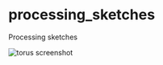 # processing_sketches
Processing sketches

![torus screenshot](https://raw.githubusercontent.com/Antharia/sketches/master/Capture%20d%E2%80%99e%CC%81cran%202019-05-08%20a%CC%80%2021.39.25.png)
